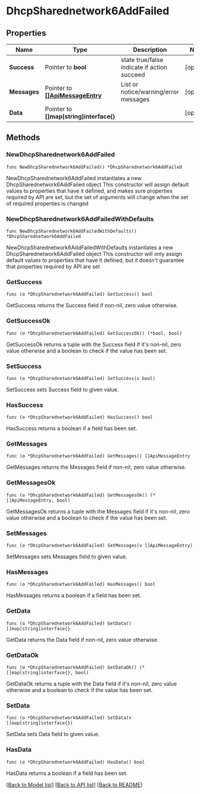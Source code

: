 # DhcpSharednetwork6AddFailed

## Properties

Name | Type | Description | Notes
------------ | ------------- | ------------- | -------------
**Success** | Pointer to **bool** | state true/false indicate if action succeed | [optional] 
**Messages** | Pointer to [**[]ApiMessageEntry**](ApiMessageEntry.md) | List or notice/warning/error messages | [optional] 
**Data** | Pointer to **[]map[string]interface{}** |  | [optional] 

## Methods

### NewDhcpSharednetwork6AddFailed

`func NewDhcpSharednetwork6AddFailed() *DhcpSharednetwork6AddFailed`

NewDhcpSharednetwork6AddFailed instantiates a new DhcpSharednetwork6AddFailed object
This constructor will assign default values to properties that have it defined,
and makes sure properties required by API are set, but the set of arguments
will change when the set of required properties is changed

### NewDhcpSharednetwork6AddFailedWithDefaults

`func NewDhcpSharednetwork6AddFailedWithDefaults() *DhcpSharednetwork6AddFailed`

NewDhcpSharednetwork6AddFailedWithDefaults instantiates a new DhcpSharednetwork6AddFailed object
This constructor will only assign default values to properties that have it defined,
but it doesn't guarantee that properties required by API are set

### GetSuccess

`func (o *DhcpSharednetwork6AddFailed) GetSuccess() bool`

GetSuccess returns the Success field if non-nil, zero value otherwise.

### GetSuccessOk

`func (o *DhcpSharednetwork6AddFailed) GetSuccessOk() (*bool, bool)`

GetSuccessOk returns a tuple with the Success field if it's non-nil, zero value otherwise
and a boolean to check if the value has been set.

### SetSuccess

`func (o *DhcpSharednetwork6AddFailed) SetSuccess(v bool)`

SetSuccess sets Success field to given value.

### HasSuccess

`func (o *DhcpSharednetwork6AddFailed) HasSuccess() bool`

HasSuccess returns a boolean if a field has been set.

### GetMessages

`func (o *DhcpSharednetwork6AddFailed) GetMessages() []ApiMessageEntry`

GetMessages returns the Messages field if non-nil, zero value otherwise.

### GetMessagesOk

`func (o *DhcpSharednetwork6AddFailed) GetMessagesOk() (*[]ApiMessageEntry, bool)`

GetMessagesOk returns a tuple with the Messages field if it's non-nil, zero value otherwise
and a boolean to check if the value has been set.

### SetMessages

`func (o *DhcpSharednetwork6AddFailed) SetMessages(v []ApiMessageEntry)`

SetMessages sets Messages field to given value.

### HasMessages

`func (o *DhcpSharednetwork6AddFailed) HasMessages() bool`

HasMessages returns a boolean if a field has been set.

### GetData

`func (o *DhcpSharednetwork6AddFailed) GetData() []map[string]interface{}`

GetData returns the Data field if non-nil, zero value otherwise.

### GetDataOk

`func (o *DhcpSharednetwork6AddFailed) GetDataOk() (*[]map[string]interface{}, bool)`

GetDataOk returns a tuple with the Data field if it's non-nil, zero value otherwise
and a boolean to check if the value has been set.

### SetData

`func (o *DhcpSharednetwork6AddFailed) SetData(v []map[string]interface{})`

SetData sets Data field to given value.

### HasData

`func (o *DhcpSharednetwork6AddFailed) HasData() bool`

HasData returns a boolean if a field has been set.


[[Back to Model list]](../README.md#documentation-for-models) [[Back to API list]](../README.md#documentation-for-api-endpoints) [[Back to README]](../README.md)



